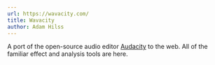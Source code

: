 ```yaml
---
url: https://wavacity.com/
title: Wavacity
author: Adam Hilss
---
```


A port of the open-source audio editor [Audacity](https://www.audacityteam.org/) to the web. All of the familiar effect and analysis tools are here.
